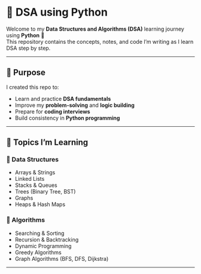 # 🐍 DSA using Python

Welcome to my **Data Structures and Algorithms (DSA)** learning journey using **Python** 🧠  
This repository contains the concepts, notes, and code I’m writing as I learn DSA step by step.

---

## 🎯 Purpose
I created this repo to:
- Learn and practice **DSA fundamentals**
- Improve my **problem-solving** and **logic building**
- Prepare for **coding interviews**
- Build consistency in **Python programming**

---

## 🧩 Topics I’m Learning

### 🔹 Data Structures
- Arrays & Strings  
- Linked Lists  
- Stacks & Queues  
- Trees (Binary Tree, BST)  
- Graphs  
- Heaps & Hash Maps  

### 🔹 Algorithms
- Searching & Sorting  
- Recursion & Backtracking  
- Dynamic Programming  
- Greedy Algorithms  
- Graph Algorithms (BFS, DFS, Dijkstra)  

---